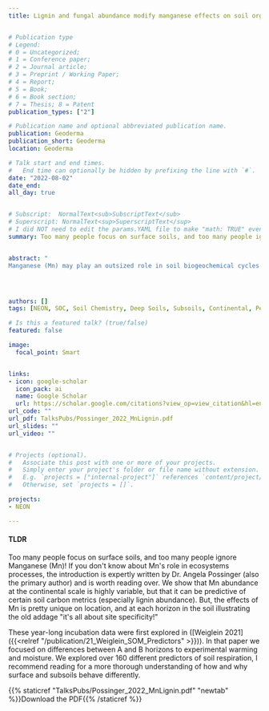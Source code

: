 ```yaml
---
title: Lignin and fungal abundance modify manganese effects on soil organic carbon persistence at the continental scale


# Publication type
# Legend: 
# 0 = Uncategorized; 
# 1 = Conference paper; 
# 2 = Journal article;
# 3 = Preprint / Working Paper; 
# 4 = Report; 
# 5 = Book; 
# 6 = Book section;
# 7 = Thesis; 8 = Patent
publication_types: ["2"]

# Publication name and optional abbreviated publication name.
publication: Geoderma
publication_short: Geoderma
location: Geoderma

# Talk start and end times.
#   End time can optionally be hidden by prefixing the line with `#`.
date: "2022-08-02"
date_end: 
all_day: true


# Subscript:  NormalText<sub>SubscriptText</sub>
# Superscript: NormalText<sup>SuperscriptText</sup>
# I did NOT need to edit the params.YAML file to make "math: TRUE" even though some forums suggested it. 
summary: Too many people focus on surface soils, and too many people ignore Manganese (Mn)! If you don't know about Mn's role in ecosystems processes, the introduction is expertly written by Dr. Angela Possinger (also the primary author) and is worth reading over. We show that Mn abundance at the continental scale is highly variable, but that it can be predictive of certain soil carbon metrics (especially lignin abundance). But, the effects of Mn is pretty unique on location, and at each horizon in the soil illustrating the old addage "it's all about site specificity!"


abstract: "
Manganese (Mn) may play an outsized role in soil biogeochemical cycles relative to its abundance. The role of Mn-facilitated oxidation of biomacromolecules during litter decomposition is well-established, but the balance between Mn-promoted soil organic carbon (SOC) oxidation and long-term SOC protection in mineral soils is unknown, especially in subsoils. In this study, we used soils collected across the US National Ecological Observatory Network (NEON) to assess the distribution of Mn and relationships between Mn abundance and SOC concentration, potential mineralization, and persistence at a continental spatial scale. Total reducible Mn was not spatially correlated to site moisture (Spearman’s Rho = 0.24), highlighting that Mn abundance may influence SOC cycling independently from other moisture-driven soil chemical properties (e.g., reactive iron and aluminum). However, Mn effects on SOC cycling depended on depth, soil, or site-level properties. In particular, fungal:bacterial biomass ratio, proportion of SOC in the free light fraction, lignin abundance, and/or proportion of undegraded organic matter mediated the effect of Mn on SOC cycling metrics. For example, the effect of Mn on SOC concentration in subsoils shifted from positive (approximately +270 % relative to mean subsoil SOC) to negative (− 125 %) with increasing fungal:bacterial ratio. We propose that convergence of high Mn, lignin-rich substrates, and fungal:bacterial ratio amplifies lignin mineralization in surface soils, but does not result in higher net SOC turnover due to fungal biomass stabilization. In contrast, we suggest that Mn abundance promotes smaller, but more persistent SOC stocks in subsoils by accelerating SOC transformation from particulate to microbial biomass pools."




authors: []
tags: [NEON, SOC, Soil Chemistry, Deep Soils, Subsoils, Continental, Persistence, Lignin, Manganese]

# Is this a featured talk? (true/false)
featured: false

image: 
  focal_point: Smart


links:
- icon: google-scholar 
  icon_pack: ai
  name: Google Scholar
  url: https://scholar.google.com/citations?view_op=view_citation&hl=en&user=miYEsFoAAAAJ&citation_for_view=miYEsFoAAAAJ:HDshCWvjkbEC
url_code: ""
url_pdf: TalksPubs/Possinger_2022_MnLignin.pdf
url_slides: ""
url_video: ""


# Projects (optional).
#   Associate this post with one or more of your projects.
#   Simply enter your project's folder or file name without extension.
#   E.g. `projects = ["internal-project"]` references `content/project/deep-learning/index.md`.
#   Otherwise, set `projects = []`.

projects:
- NEON

---
```


#### TLDR   

Too many people focus on surface soils, and too many people ignore Manganese (Mn)! If you don't know about Mn's role in ecosystems processes, the introduction is expertly written by Dr. Angela Possinger (also the primary author) and is worth reading over. We show that Mn abundance at the continental scale is highly variable, but that it can be predictive of certain soil carbon metrics (especially lignin abundance). But, the effects of Mn is pretty unique on location, and at each horizon in the soil illustrating the old addage "it's all about site specificity!"

These year-long incubation data were first explored in ([Weiglein 2021]({{<relref "/publication/21_Weiglein_SOM_Predictors" >}})). In that paper we focused on differences between A and B horizons to experimental warming and moisture. We explored over 160 different predictors of soil respiration, I recommend reading for a more thorough understanding of how and why surface and subsoils behave differently.  

{{% staticref "TalksPubs/Possinger_2022_MnLignin.pdf" "newtab" %}}Download the PDF{{% /staticref %}}
